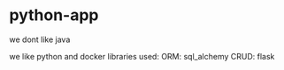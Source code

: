# python-app
we dont like java

we like python and docker
libraries used:
ORM: sql_alchemy
CRUD: flask
